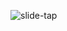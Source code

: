 ![slide-tap](https://user-images.githubusercontent.com/84654346/219938379-7589826a-f118-471c-b0c8-4caaf92feda9.gif)
